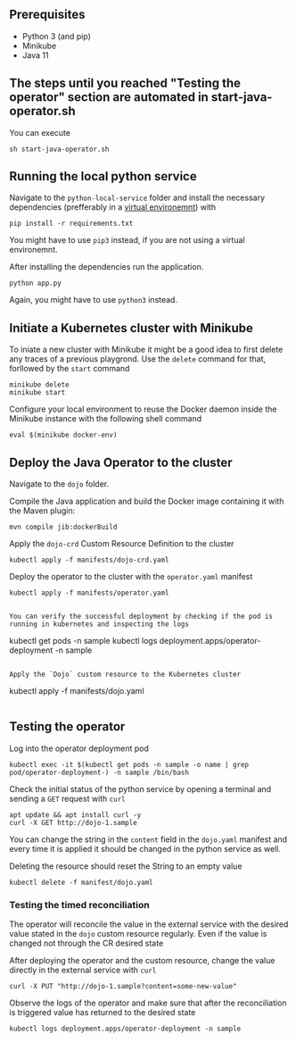 ## Prerequisites

* Python 3 (and pip)
* Minikube
* Java 11

## The steps until you reached "Testing the operator" section are automated in start-java-operator.sh
You can execute
 ```
 sh start-java-operator.sh
 ```

## Running the local python service

Navigate to the `python-local-service` folder and install the necessary dependencies (prefferably in a [virtual environemnt](https://towardsdatascience.com/managing-virtual-environment-with-pyenv-ae6f3fb835f8)) with

 ```
 pip install -r requirements.txt
 ```

You might have to use `pip3` instead, if you are not using a virtual environemnt.

After installing the dependencies run the application.

 ```
 python app.py
 ```

Again, you might have to use `python3` instead.

## Initiate a Kubernetes cluster with Minikube

To iniate a new cluster with Minikube it might be a good idea to first delete any traces of a previous playgrond. Use the `delete` command for that, forllowed by the `start` command

 ```
 minikube delete
 minikube start
 ```

Configure your local environment to reuse the Docker daemon inside the Minikube instance with the following shell command

 ```
 eval $(minikube docker-env)
 ```

## Deploy the Java Operator to the cluster

Navigate to the `dojo` folder.

Compile the Java application and build the Docker image containing it with the Maven plugin:

 ```
 mvn compile jib:dockerBuild

 ```

Apply the `dojo-crd` Custom Resource Definition to the cluster 

 ```
 kubectl apply -f manifests/dojo-crd.yaml
 ```

Deploy the operator to the cluster with the `operator.yaml` manifest

 ```
 kubectl apply -f manifests/operator.yaml 
 ```
 ```

You can verify the successful deployment by checking if the pod is running in kubernetes and inspecting the logs 

 ```
 kubectl get pods -n sample
 kubectl logs deployment.apps/operator-deployment -n sample

 ```

Apply the `Dojo` custom resource to the Kubernetes cluster

 ```
 kubectl apply -f manifests/dojo.yaml 
 ```
 ```

## Testing the operator
 Log into the operator deployment pod

 ```
 kubectl exec -it $(kubectl get pods -n sample -o name | grep pod/operator-deployment-) -n sample /bin/bash

 ```

 Check the initial status of the python service by opening a terminal and sending a `GET` request with `curl`
 

 ```
 apt update && apt install curl -y
 curl -X GET http://dojo-1.sample

 ```

You can change the string in the `content` field in the `dojo.yaml` manifest and every time it is applied it should be changed in the python service as well.
 
Deleting the resource should reset the String to an empty value

 ```
 kubectl delete -f manifest/dojo.yaml
 ```

### Testing the timed reconciliation

The operator will reconcile the value in the external service with the desired value stated in the `dojo` custom resource regularly. Even if the value is changed not through the CR desired state

After deploying the operator and the custom resource, change the value directly in the external service with `curl`

 ```
 curl -X PUT "http://dojo-1.sample?content=some-new-value"
 ```

Observe the logs of the operator and make sure that after the reconciliation is triggered value has returned to the desired state

 ```
 kubectl logs deployment.apps/operator-deployment -n sample
 ```